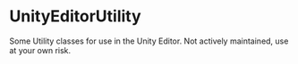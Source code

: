 # UnityEditorUtility

Some Utility classes for use in the Unity Editor.
Not actively maintained, use at your own risk.
